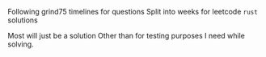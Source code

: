 Following grind75 timelines for questions
Split into weeks for leetcode `rust` solutions

Most will just be a solution
Other than for testing purposes I need while solving.
